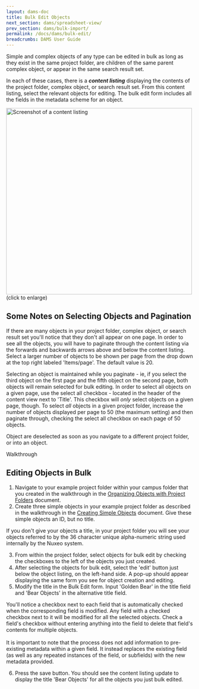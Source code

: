 ```yaml
---
layout: dams-doc
title: Bulk Edit Objects
next_section: dams/spreadsheet-view/
prev_section: dams/bulk-import/
permalink: /docs/dams/bulk-edit/
breadcrumbs: DAMS User Guide
---
```


Simple and complex objects of any type can be edited in bulk as long as they exist in the same project folder, are children of the same parent complex object, or appear in the same search result set. 

In each of these cases, there is a **_content listing_** displaying the contents of the project folder, complex object, or search result set. From this content listing, select the relevant objects for editing. The bulk edit form includes all the fields in the metadata scheme for an object.

<a class="img-popup" href="{{ site.url }}{{ site.baseurl }}/images/4_bulk-edit.png">
  <img src="{{ site.url }}{{ site.baseurl }}/images/4_bulk-edit.png" alt="Screenshot of a content listing" style="width: 500px">
</a>
<br>(click to enlarge)

## Some Notes on Selecting Objects and Pagination

If there are many objects in your project folder, complex object, or search result set you'll notice that they don't all appear on one page. In order to see all the objects, you will have to paginate through the content listing via the forwards and backwards arrows above and below the content listing. Select a larger number of objects to be shown per page from the drop down at the top right labeled 'Items/page'. The default value is 20. 

Selecting an object is maintained while you paginate - ie, if you select the third object on the first page and the fifth object on the second page, both objects will remain selected for bulk editing. In order to select all objects on a given page, use the select all checkbox - located in the header of the content view next to 'Title'. This checkbox will _only_ select objects on a given page, though. To select _all_ objects in a given project folder, increase the number of objects displayed per page to 50 (the maximum setting) and then paginate through, checking the select all checkbox on each page of 50 objects.

Object are deselected as soon as you navigate to a different project folder, or into an object. 

<div class="walkthrough">Walkthrough</div>

## Editing Objects in Bulk

1. Navigate to your example project folder within your campus folder that you created in the walkthrough in the <a href="{{ site.url }}{{ site.baseurl}}/docs/dams/organization/">Organizing Objects with Project Folders</a> document. 
2. Create three simple objects in your example project folder as described in the walkthrough in the <a href="{{ site.url }}{{ site.baseurl }}/docs/dams/create-objects/">Creating Simple Objects</a> document. Give these simple objects an ID, but no title. 

<div class="note"><p>If you don't give your objects a title, in your project folder you will see your objects referred to by the 36 character unique alpha-numeric string used internally by the Nuxeo system. </p></div>

<ol start="3">
  <li>From within the project folder, select objects for bulk edit by checking the checkboxes to the left of the objects you just created.</li>
  <li>After selecting the objects for bulk edit, select the 'edit' button just below the object listing, on the left-hand side. A pop-up should appear displaying the same form you see for object creation and editing.</li>
  <li>Modify the title in the Bulk Edit form. Input 'Golden Bear' in the title field and 'Bear Objects' in the alternative title field.</li>
</ol>

<div class="note">You'll notice a checkbox next to each field that is automatically checked when the corresponding field is modified. Any field with a checked checkbox next to it will be modified for all the selected objects. Check a field's checkbox without entering anything into the field to delete that field's contents for multiple objects.<br><br>It is important to note that the process does not add information to pre-existing metadata within a given field.  It instead replaces the existing field (as well as any repeated instances of the field, or subfields) with the new metadata provided.</div>

<ol start="6">
  <li>Press the save button. You should see the content listing update to display the title 'Bear Objects' for all the objects you just bulk edited.</li>
</ol>
